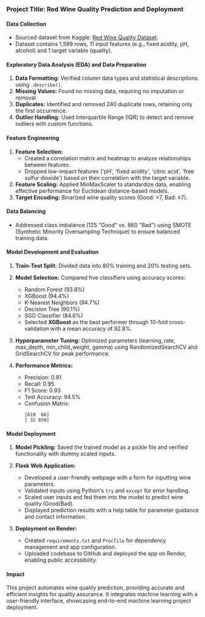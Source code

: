 ### Project Title: **Red Wine Quality Prediction and Deployment**  

#### **Data Collection**  
- Sourced dataset from Kaggle: [Red Wine Quality Dataset](https://www.kaggle.com/datasets/uciml/red-wine-quality-cortez-et-al-2009).  
- Dataset contains 1,599 rows, 11 input features (e.g., fixed acidity, pH, alcohol) and 1 target variable (quality).  

#### **Exploratory Data Analysis (EDA) and Data Preparation**  
1. **Data Formatting:** Verified column data types and statistical descriptions using `.describe()`.  
2. **Missing Values:** Found no missing data, requiring no imputation or removal.  
3. **Duplicates:** Identified and removed 240 duplicate rows, retaining only the first occurrence.  
4. **Outlier Handling:** Used Interquartile Range (IQR) to detect and remove outliers with custom functions.

#### **Feature Engineering**  
1. **Feature Selection:**  
   - Created a correlation matrix and heatmap to analyze relationships between features.  
   - Dropped low-impact features ('pH', 'fixed acidity', 'citric acid', 'free sulfur dioxide') based on their correlation with the target variable.  
2. **Feature Scaling:** Applied MinMaxScaler to standardize data, enabling effective performance for Euclidean distance-based models.  
3. **Target Encoding:** Binarized wine quality scores (Good: >7, Bad: ≤7).  

#### **Data Balancing**  
- Addressed class imbalance (125 "Good" vs. 860 "Bad") using SMOTE (Synthetic Minority Oversampling Technique) to ensure balanced training data.  

#### **Model Development and Evaluation**  
1. **Train-Test Split:** Divided data into 80% training and 20% testing sets.  
2. **Model Selection:** Compared five classifiers using accuracy scores:  
   - Random Forest (93.8%)
   - XGBoost (94.4%)
   - K-Nearest Neighbors (94.7%)
   - Decision Tree (90.1%)
   - SGD Classifier (84.6%)
   - Selected **XGBoost** as the best performer through 10-fold cross-validation with a mean accuracy of 92.8%.
 
3. **Hyperparameter Tuning:** Optimized parameters (learning_rate, max_depth, min_child_weight, gamma) using RandomizedSearchCV and GridSearchCV for peak performance.  

4. **Performance Metrics:**
   - Precision: 0.91
   - Recall: 0.95
   - F1 Score: 0.93
   - Test Accuracy: 94.5%
   - Confusion Matrix:
     ```
     [619  66]  
     [ 32 659]
     ```

#### **Model Deployment**  
1. **Model Pickling:** Saved the trained model as a pickle file and verified functionality with dummy scaled inputs.  
2. **Flask Web Application:**  
   - Developed a user-friendly webpage with a form for inputting wine parameters.
   - Validated inputs using Python's `try` and `except` for error handling.
   - Scaled user inputs and fed them into the model to predict wine quality (Good/Bad).
   - Displayed prediction results with a help table for parameter guidance and contact information.

3. **Deployment on Render:**  
   - Created `requirements.txt` and `Procfile` for dependency management and app configuration.
   - Uploaded codebase to GitHub and deployed the app on Render, enabling public accessibility.

#### **Impact**  
This project automates wine quality prediction, providing accurate and efficient insights for quality assurance. It integrates machine learning with a user-friendly interface, showcasing end-to-end machine learning project deployment.
